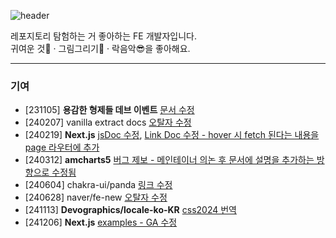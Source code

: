![header](https://capsule-render.vercel.app/api?type=waving&color=auto&height=220&section=header&text=Suu3&fontSize=90&animation=fadeIn)

레포지토리 탐험하는 거 좋아하는 FE 개발자입니다.  
귀여운 것🐹 · 그림그리기🎨 · 락음악😎을 좋아해요.

---
### 기여
- [231105] **용감한 형제들 데브 이벤트** [문서 수정](https://github.com/brave-people/Dev-Event/pull/448)
- [240207] vanilla extract docs [오탈자 수정](https://github.com/vanilla-extract-css/vanilla-extract/pull/1316)
- [240219] **Next.js** [jsDoc 수정](https://github.com/vercel/next.js/pull/62181), [Link Doc 수정 - hover 시 fetch 된다는 내용을 page 라우터에 추가](https://github.com/vercel/next.js/pull/62182)
- [240312] **amcharts5** [버그 제보 - 메인테이너 의논 후 문서에 설명을 추가하는 방향으로 수정됨](https://github.com/amcharts/amcharts5/issues/1398)
- [240604] chakra-ui/panda [링크 수정](https://github.com/chakra-ui/panda/pull/2648)
- [240628] naver/fe-new [오탈자 수정](https://github.com/naver/fe-news/pull/61)
- [241113] **Devographics/locale-ko-KR** [css2024 번역](https://github.com/Devographics/locale-ko-KR/pull/20)
- [241206] **Next.js** [examples - GA 수정](https://github.com/vercel/next.js/pull/73597)
    
<!--
![Anurag's GitHub stats](https://github-readme-stats.vercel.app/api?username=suu3&show_icons=true&theme=radical)
 -->
<!-- - 🔭 I’m currently working on ...

- 👯 I’m looking to collaborate on ...
- 🤔 I’m looking for help with ...
- 💬 Ask me about ...
- 📫 How to reach me: ...
- 😄 Pronouns: ...
- ⚡ Fun fact: ...
 -->
